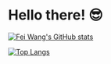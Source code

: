 # Hello there! 😎

[![Fei Wang's GitHub stats](https://readme-stats-gilt-eight.vercel.app/api?username=silviafeiwang&show=reviews&count_private=true&show_icons=true&theme=dracula)](https://github.com/anuraghazra/github-readme-stats)


[![Top Langs](https://github-readme-stats.vercel.app/api/top-langs/?username=silviafeiwang&layout=compact&show_icons=true&theme=dracula)](https://github.com/anuraghazra/github-readme-stats)

